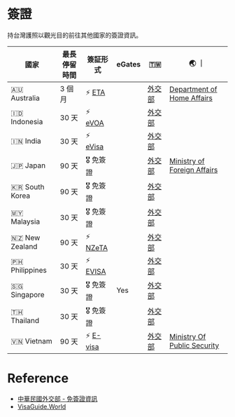 # 簽證

持台灣護照以觀光目的前往其他國家的簽證資訊。

| 國家           | 最長停留時間 | 簽証形式                                                                                                     | eGates | 🇹🇼                                                                        | 🌏 ｜                                                                                                                           |
| -------------- | ------------ | ------------------------------------------------------------------------------------------------------------ | ------ | ------------------------------------------------------------------------- | ------------------------------------------------------------------------------------------------------------------------------- |
| 🇦🇺 Australia   | 3 個月       | ⚡️ [ETA](https://immi.homeaffairs.gov.au/visas/getting-a-visa/visa-listing/electronic-travel-authority-601) |        | [外交部](https://www.boca.gov.tw/sp-foof-countrycp-03-17-c471c-02-1.html) | [Department of Home Affairs](https://immi.homeaffairs.gov.au/visas/getting-a-visa/visa-listing/electronic-travel-authority-601) |
| 🇮🇩 Indonesia   | 30 天        | ⚡️ [eVOA](https://molina.imigrasi.go.id/)                                                                   |        | [外交部](https://www.boca.gov.tw/sp-foof-countrycp-03-12-c23b0-02-1.html) |                                                                                                                                 |
| 🇮🇳 India       | 30 天        | ⚡️ [eVisa](https://indianvisaonline.gov.in/evisa/tvoa.html)                                                 |        | [外交部](https://www.boca.gov.tw/sp-foof-countrycp-03-21-84369-02-1.html) |                                                                                                                                 |
| 🇯🇵 Japan       | 90 天        | 🎖️ 免簽證                                                                                                    |        | [外交部](https://www.boca.gov.tw/sp-foof-countrycp-03-29-77969-02-1.html) | [Ministry of Foreign Affairs](https://www.mofa.go.jp/j_info/visit/visa/short/novisa.html)                                       |
| 🇰🇷 South Korea | 90 天        | 🎖️ 免簽證                                                                                                    |        | [外交部](https://www.boca.gov.tw/sp-foof-countrycp-03-1-6256a-02-1.html)  |                                                                                                                                 |
| 🇲🇾 Malaysia    | 30 天        | 🎖️ 免簽證                                                                                                    |        | [外交部](https://www.boca.gov.tw/sp-foof-countrycp-03-23-a7372-02-1.html) |                                                                                                                                 |
| 🇳🇿 New Zealand | 90 天        | ⚡️ [NZeTA](https://www.immigration.govt.nz/new-zealand-visas/visas/visa/nzeta)                              |        | [外交部](https://www.boca.gov.tw/sp-foof-countrycp-03-19-2e478-02-1.html) |                                                                                                                                 |
| 🇵🇭 Philippines | 30 天        | ⚡️ [EVISA](https://onlinetravel.meco.org.tw/EVISA/)                                                         |        | [外交部](https://www.boca.gov.tw/sp-foof-countrycp-03-11-6fcbf-02-1.html) |                                                                                                                                 |
| 🇸🇬 Singapore   | 30 天        | 🎖️ 免簽證                                                                                                    | Yes    | [外交部](https://www.boca.gov.tw/sp-foof-countrycp-03-10-fa952-02-1.html) |                                                                                                                                 |
| 🇹🇭 Thailand    | 30 天        | 🎖️ 免簽證                                                                                                    |        | [外交部](https://www.boca.gov.tw/sp-foof-countrycp-03-24-dec45-02-1.html) |                                                                                                                                 |
| 🇻🇳 Vietnam     | 90 天        | ⚡️ [E-visa](https://evisa.immigration.gov.vn/web/guest/trang-chu-ttdt)                                      |        | [外交部](https://www.boca.gov.tw/sp-foof-countrycp-03-8-f4a19-02-1.html)  | [Ministry Of Public Security](https://dichvucong.bocongan.gov.vn/bocongan/bothutuc/tthc?matt=26277)                             |

# Reference

- [中華民國外交部 - 免簽證資訊](https://www.mofa.gov.tw/FreeVisa.aspx?n=545&sms=81)
- [VisaGuide.World](https://visaguide.world/visa-free-countries/taiwanese-passport/)
